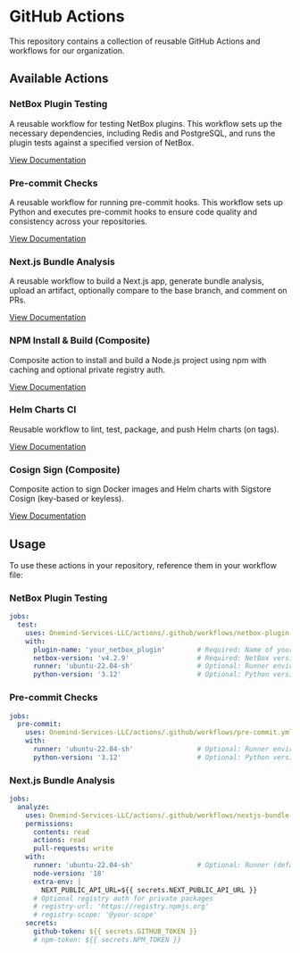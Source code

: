 # GitHub Actions

This repository contains a collection of reusable GitHub Actions and workflows for our organization.

## Available Actions

### NetBox Plugin Testing

A reusable workflow for testing NetBox plugins. This workflow sets up the necessary dependencies, including Redis and
PostgreSQL, and runs the plugin tests against a specified version of NetBox.

[View Documentation](./netbox-plugin-testing/README.md)

### Pre-commit Checks

A reusable workflow for running pre-commit hooks. This workflow sets up Python and executes pre-commit hooks to ensure
code quality and consistency across your repositories.

[View Documentation](./pre-commit-checks/README.md)

### Next.js Bundle Analysis

A reusable workflow to build a Next.js app, generate bundle analysis, upload an artifact, optionally compare to the base branch, and comment on PRs.

[View Documentation](./actions/nextjs-bundle-analyzer/README.md)

### NPM Install & Build (Composite)

Composite action to install and build a Node.js project using npm with caching and optional private registry auth.

[View Documentation](./actions/npm-install-build/README.md)

### Helm Charts CI

Reusable workflow to lint, test, package, and push Helm charts (on tags).

[View Documentation](./actions/helm-charts-ci/README.md)

### Cosign Sign (Composite)

Composite action to sign Docker images and Helm charts with Sigstore Cosign (key-based or keyless).

[View Documentation](./actions/cosign-sign/README.md)

## Usage

To use these actions in your repository, reference them in your workflow file:

### NetBox Plugin Testing

```yaml
jobs:
  test:
    uses: Onemind-Services-LLC/actions/.github/workflows/netbox-plugin-tests.yml@master
    with:
      plugin-name: 'your_netbox_plugin'        # Required: Name of your NetBox plugin
      netbox-version: 'v4.2.9'                 # Required: NetBox version to test against
      runner: 'ubuntu-22.04-sh'                # Optional: Runner environment (default: ubuntu-22.04-sh)
      python-version: '3.12'                   # Optional: Python version (default: 3.12)
```

### Pre-commit Checks

```yaml
jobs:
  pre-commit:
    uses: Onemind-Services-LLC/actions/.github/workflows/pre-commit.yml@master
    with:
      runner: 'ubuntu-22.04-sh'                # Optional: Runner environment (default: ubuntu-22.04-sh)
      python-version: '3.12'                   # Optional: Python version (default: 3.12)
```

### Next.js Bundle Analysis

```yaml
jobs:
  analyze:
    uses: Onemind-Services-LLC/actions/.github/workflows/nextjs-bundle-analyzer.yml@master
    permissions:
      contents: read
      actions: read
      pull-requests: write
    with:
      runner: 'ubuntu-22.04-sh'                # Optional: Runner (default: ubuntu-22.04-sh)
      node-version: '18'
      extra-env: |
        NEXT_PUBLIC_API_URL=${{ secrets.NEXT_PUBLIC_API_URL }}
      # Optional registry auth for private packages
      # registry-url: 'https://registry.npmjs.org'
      # registry-scope: '@your-scope'
    secrets:
      github-token: ${{ secrets.GITHUB_TOKEN }}
      # npm-token: ${{ secrets.NPM_TOKEN }}
```
